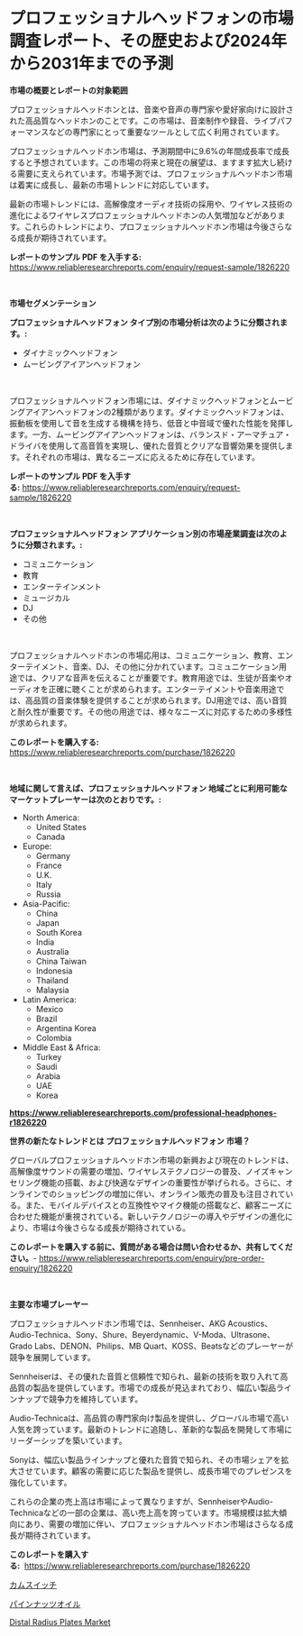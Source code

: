 <p><h1>プロフェッショナルヘッドフォンの市場調査レポート、その歴史および2024年から2031年までの予測</h1></p><p><strong>市場の概要とレポートの対象範囲</strong></p>
<p><p>プロフェッショナルヘッドホンとは、音楽や音声の専門家や愛好家向けに設計された高品質なヘッドホンのことです。この市場は、音楽制作や録音、ライブパフォーマンスなどの専門家にとって重要なツールとして広く利用されています。</p><p>プロフェッショナルヘッドホン市場は、予測期間中に9.6%の年間成長率で成長すると予想されています。この市場の将来と現在の展望は、ますます拡大し続ける需要に支えられています。市場予測では、プロフェッショナルヘッドホン市場は着実に成長し、最新の市場トレンドに対応しています。</p><p>最新の市場トレンドには、高解像度オーディオ技術の採用や、ワイヤレス技術の進化によるワイヤレスプロフェッショナルヘッドホンの人気増加などがあります。これらのトレンドにより、プロフェッショナルヘッドホン市場は今後さらなる成長が期待されています。</p></p>
<p><strong>レポートのサンプル PDF を入手する:</strong> <a href="https://www.reliableresearchreports.com/enquiry/request-sample/1826220">https://www.reliableresearchreports.com/enquiry/request-sample/1826220</a></p>
<p>&nbsp;</p>
<p><strong>市場セグメンテーション</strong></p>
<p><strong>プロフェッショナルヘッドフォン タイプ別の市場分析は次のように分類されます。:</strong></p>
<p><ul><li>ダイナミックヘッドフォン</li><li>ムービングアイアンヘッドフォン</li></ul></p>
<p>&nbsp;</p>
<p><p>プロフェッショナルヘッドフォン市場には、ダイナミックヘッドフォンとムービングアイアンヘッドフォンの2種類があります。ダイナミックヘッドフォンは、振動板を使用して音を生成する機構を持ち、低音と中音域で優れた性能を発揮します。一方、ムービングアイアンヘッドフォンは、バランスド・アーマチュア・ドライバを使用して高音質を実現し、優れた音質とクリアな音響効果を提供します。それぞれの市場は、異なるニーズに応えるために存在しています。</p></p>
<p><strong>レポートのサンプル PDF を入手する:</strong>&nbsp;<a href="https://www.reliableresearchreports.com/enquiry/request-sample/1826220">https://www.reliableresearchreports.com/enquiry/request-sample/1826220</a></p>
<p>&nbsp;</p>
<p><strong> プロフェッショナルヘッドフォン アプリケーション別の市場産業調査は次のように分類されます。:</strong></p>
<p><ul><li>コミュニケーション</li><li>教育</li><li>エンターテインメント</li><li>ミュージカル</li><li>DJ</li><li>その他</li></ul></p>
<p>&nbsp;</p>
<p><p>プロフェッショナルヘッドホンの市場応用は、コミュニケーション、教育、エンターテイメント、音楽、DJ、その他に分かれています。コミュニケーション用途では、クリアな音声を伝えることが重要です。教育用途では、生徒が音楽やオーディオを正確に聴くことが求められます。エンターテイメントや音楽用途では、高品質の音楽体験を提供することが求められます。DJ用途では、高い音質と耐久性が重要です。その他の用途では、様々なニーズに対応するための多様性が求められます。</p></p>
<p><strong>このレポートを購入する:</strong>&nbsp; <a href="https://www.reliableresearchreports.com/purchase/1826220">https://www.reliableresearchreports.com/purchase/1826220</a></p>
<p>&nbsp;</p>
<p><strong>地域に関して言えば、プロフェッショナルヘッドフォン 地域ごとに利用可能なマーケットプレーヤーは次のとおりです。:</strong></p>
<p><ul>
    <li>
        North America:
        <ul>
            <li>United States</li>
            <li>Canada</li>
        </ul>
    </li>
    <li>
        Europe:
        <ul>
            <li>Germany</li>
            <li>France</li>
            <li>U.K.</li>
            <li>Italy</li>
            <li>Russia</li>
        </ul>
    </li>
    <li>
        Asia-Pacific:
        <ul>
            <li>China</li>
            <li>Japan</li>
            <li>South Korea</li>
            <li>India</li>
            <li>Australia</li>
            <li>China Taiwan</li>
            <li>Indonesia</li>
            <li>Thailand</li>
            <li>Malaysia</li>
        </ul>
    </li>
    <li>
        Latin America:
        <ul>
            <li>Mexico</li>
            <li>Brazil</li>
            <li>Argentina Korea</li>
            <li>Colombia</li>
        </ul>
    </li>
    <li>
        Middle East & Africa:
        <ul>
            <li>Turkey</li>
            <li>Saudi</li>
            <li>Arabia</li>
            <li>UAE</li>
            <li>Korea</li>
        </ul>
    </li>
    </ul></p>
<p><strong><a href="https://www.reliableresearchreports.com/professional-headphones-r1826220">https://www.reliableresearchreports.com/professional-headphones-r1826220</a></strong>&nbsp;</p>
<p><strong>世界の新たなトレンドとは プロフェッショナルヘッドフォン 市場？</strong></p>
<p><p>グローバルプロフェッショナルヘッドホン市場の新興および現在のトレンドは、高解像度サウンドの需要の増加、ワイヤレステクノロジーの普及、ノイズキャンセリング機能の搭載、および快適なデザインの重要性が挙げられる。さらに、オンラインでのショッピングの増加に伴い、オンライン販売の普及も注目されている。また、モバイルデバイスとの互換性やマイク機能の搭載など、顧客ニーズに合わせた機能が重視されている。新しいテクノロジーの導入やデザインの進化により、市場は今後さらなる成長が期待されている。</p></p>
<p><strong>このレポートを購入する前に、質問がある場合は問い合わせるか、共有してください。</strong>- <a href="https://www.reliableresearchreports.com/enquiry/pre-order-enquiry/1826220">https://www.reliableresearchreports.com/enquiry/pre-order-enquiry/1826220</a></p>
<p>&nbsp;</p>
<p><strong>主要な市場プレーヤー</strong></p>
<p><p>プロフェッショナルヘッドホン市場では、Sennheiser、AKG Acoustics、Audio-Technica、Sony、Shure、Beyerdynamic、V-Moda、Ultrasone、Grado Labs、DENON、Philips、MB Quart、KOSS、Beatsなどのプレーヤーが競争を展開しています。</p><p>Sennheiserは、その優れた音質と信頼性で知られ、最新の技術を取り入れて高品質の製品を提供しています。市場での成長が見込まれており、幅広い製品ラインナップで競争力を維持しています。</p><p>Audio-Technicaは、高品質の専門家向け製品を提供し、グローバル市場で高い人気を誇っています。最新のトレンドに追随し、革新的な製品を開発して市場にリーダーシップを築いています。</p><p>Sonyは、幅広い製品ラインナップと優れた音質で知られ、その市場シェアを拡大させています。顧客の需要に応じた製品を提供し、成長市場でのプレゼンスを強化しています。</p><p>これらの企業の売上高は市場によって異なりますが、SennheiserやAudio-Technicaなどの一部の企業は、高い売上高を誇っています。市場規模は拡大傾向にあり、需要の増加に伴い、プロフェッショナルヘッドホン市場はさらなる成長が期待されています。</p></p>
<p><strong>このレポートを購入する:</strong>&nbsp;&nbsp;<a href="https://www.reliableresearchreports.com/purchase/1826220">https://www.reliableresearchreports.com/purchase/1826220</a></p>
<p><p><a href="https://github.com/KaydenJohns1964/Market-Research-Report-List-1/blob/main/338940831868.md">カムスイッチ</a></p><p><a href="https://github.com/marbadji/Market-Research-Report-List-1/blob/main/492164531867.md">パインナッツオイル</a></p><p><a href="https://copper-carbon-84f.notion.site/Distal-Radius-Plates-Market-Insights-into-Market-CAGR-Market-Trends-and-Growth-Strategies-9b6165d006ed4b5b8af33dc8ade3f0e2">Distal Radius Plates Market</a></p></p>